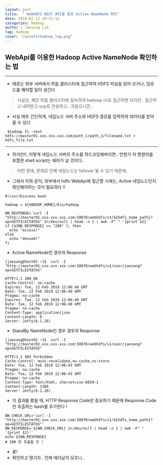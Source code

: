 ```yaml
---
layout: post
title:  " WebHDFS REST API를 통한 Active NameNode 확인"
date: 2019-02-12 20:51:12
categories: Hadoop
author : Jaesang Lim
tag: Hadoop
cover: "/assets/hadoop_log.png"
---
```


## WebApi를 이용한 Hadoop Active NameNode 확인하는 법
---

- 때로는 외부 서버에서 하둡 클러스터에 접근하여 HDFS 파일을 읽어 오거나, 업로드를 해야할 일이 생긴다
> 사실상, 해당 하둡 클러스터에 접속하여 hadoop cli로 접근하면 되지만.. 접근하고 내려받고 scp로 전송하고.. 귀찮으니깐.. 
 
- 사실 매우 간단하게, 네임노드 서버 주소와 HDFS 경로를 입력하여 데이터를 받아올 수 있다
```
 $hadoop fs -text hdfs://master01.xxx.xxx.xxx.com/path_1/path_2/filename.txt > hdfs_file.txt 
```


---
- 하지만!!, 이렇게 네임노드 서버의 주소를 하드코딩해버리면.. 언젠가 저 명령어를 포함한 shell script는 에러가 날 것이다..
> 어떤 장애, 문제로 인해 네임노드는 failover 될 수 있기 때문에.. 

- 그래서 이와 같이, 외부에서 hdfs WebApi에 접근할 시에는, Active 네임노드인지 확인해야하는 것이 필요하다 !!

```
#!/usr/bin/env bash

hadoop = ${HADOOP_HOME}/bin/hadoop

NN_RESPONSE=`curl -I "http://master01.xxx.xxx.xxx.com:50070/webhdfs/v1/${hdfs_home_path}?op=GETFILESTATUS" 2>/dev/null | head -n 1 | awk -F" " '{print $2}'`
if [${NN_RESPONSE} == "200" ]; then
  echo "access!"
else
  echo "denied!"
fi
```

- Active NameNode인 경우의 Response
```
[jaesang@test02 ~]$  curl -I "http://master01.xxx.xxx.xxx.com:50070/webhdfs/v1/user/jaesang?op=GETFILESTATUS"

HTTP/1.1 200 OK
Cache-Control: no-cache
Expires: Tue, 12 Feb 2019 12:06:40 GMT
Date: Tue, 12 Feb 2019 12:06:40 GMT
Pragma: no-cache
Expires: Tue, 12 Feb 2019 12:06:40 GMT
Date: Tue, 12 Feb 2019 12:06:40 GMT
Pragma: no-cache
Content-Type: application/json
Content-Length: 0
Server: Jetty(6.1.26)
```

- StandBy NameNode인 경우 경우의 Response

```
[jaesang@test02 ~]$  curl -I "http://master02.xxx.xxx.xxx.com:50070/webhdfs/v1/user/jaesang?op=GETFILESTATUS"

HTTP/1.1 403 Forbidden
Cache-Control: must-revalidate,no-cache,no-store
Date: Tue, 12 Feb 2019 12:06:43 GMT
Pragma: no-cache
Date: Tue, 12 Feb 2019 12:06:43 GMT
Pragma: no-cache
Content-Type: text/html; charset=iso-8859-1
Content-Length: 1386
Server: Jetty(6.1.26)
```

- 이 결과를 봤을 때, HTTP Response Code만 중요하기 때문에 Response Code만 추출하는 bash를 추가한다 !
```
NN_CHECK_URL='curl -I "http://master01.xxx.xxx.xxx.com:50070/webhdfs/v1/${hdfs_home_path}?op=GETFILESTATUS"'
NN_RESPONSE=`${NN_CHECK_URL} 2>/dev/null | head -n 1 | awk -F" " '{print $2}'`
echo ${NN_RESPONSE}
# 200 만 추출될 것 !
```

- 끝!
- 확인하고 땡기자.. 언제 에러날지 모르니.. 
